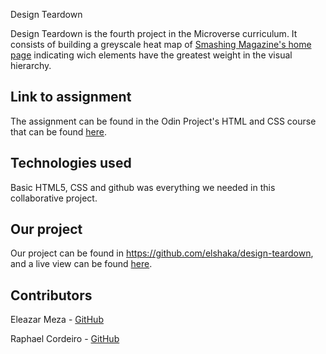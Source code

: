 Design Teardown

Design Teardown is the fourth project in the Microverse curriculum. It consists of building a greyscale heat map of [Smashing Magazine's home page](https://www.smashingmagazine.com/) indicating wich elements have the greatest weight in the visual hierarchy.

## Link to assignment

The assignment can be found in the Odin Project's HTML and CSS course that can be found [here](https://www.theodinproject.com/courses/html5-and-css3/lessons/design-teardown).

## Technologies used

Basic HTML5, CSS and github was everything we needed in this collaborative project.

## Our project

Our project can be found in https://github.com/elshaka/design-teardown, and a live view can be found [here](https://raw.githack.com/elshaka/design-teardown/feature-website/index.html).

## Contributors

Eleazar Meza - [GitHub](https://github.com/elshaka)

Raphael Cordeiro - [GitHub](https://github.com/phalado)